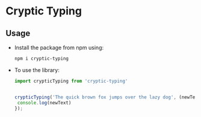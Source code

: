 # Cryptic Typing


## Usage

- Install the package from npm using:
  ```sh
  npm i cryptic-typing 
  ```
- To use the library: 
  ```js
  import crypticTyping from 'cryptic-typing'
  
  
  crypticTyping('The quick brown fox jumps over the lazy dog', (newText) => {
   console.log(newText)
  });
  ```
